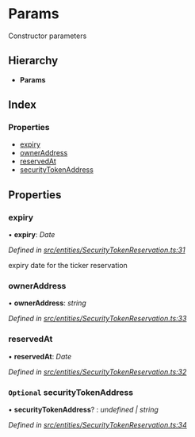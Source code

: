 # Params

Constructor parameters

## Hierarchy

* **Params**

## Index

### Properties

* [expiry](_entities_securitytokenreservation_.params.md#expiry)
* [ownerAddress](_entities_securitytokenreservation_.params.md#owneraddress)
* [reservedAt](_entities_securitytokenreservation_.params.md#reservedat)
* [securityTokenAddress](_entities_securitytokenreservation_.params.md#optional-securitytokenaddress)

## Properties

### expiry

• **expiry**: _Date_

_Defined in_ [_src/entities/SecurityTokenReservation.ts:31_](https://github.com/PolymathNetwork/polymath-sdk/blob/550676f/src/entities/SecurityTokenReservation.ts#L31)

expiry date for the ticker reservation

### ownerAddress

• **ownerAddress**: _string_

_Defined in_ [_src/entities/SecurityTokenReservation.ts:33_](https://github.com/PolymathNetwork/polymath-sdk/blob/550676f/src/entities/SecurityTokenReservation.ts#L33)

### reservedAt

• **reservedAt**: _Date_

_Defined in_ [_src/entities/SecurityTokenReservation.ts:32_](https://github.com/PolymathNetwork/polymath-sdk/blob/550676f/src/entities/SecurityTokenReservation.ts#L32)

### `Optional` securityTokenAddress

• **securityTokenAddress**? : _undefined \| string_

_Defined in_ [_src/entities/SecurityTokenReservation.ts:34_](https://github.com/PolymathNetwork/polymath-sdk/blob/550676f/src/entities/SecurityTokenReservation.ts#L34)

